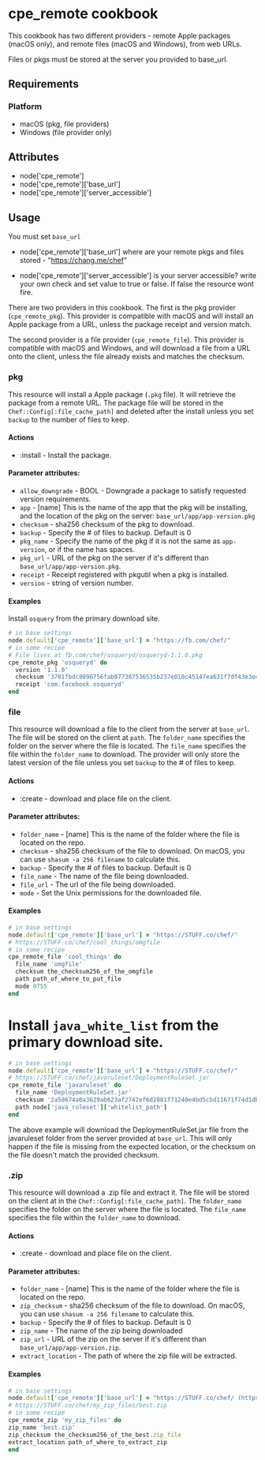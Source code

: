 cpe_remote cookbook
============
This cookbook has two different providers - remote Apple packages (macOS only), and remote files (macOS and Windows), from web URLs.

Files or pkgs must be stored at the server you provided to base_url.

Requirements
------------
### Platform
- macOS (pkg, file providers)
- Windows (file provider only)


Attributes
----------
* node['cpe_remote']
* node['cpe_remote']['base_url']
* node['cpe_remote']['server_accessible']

Usage
-------------------
You must set `base_url`
* node['cpe_remote']['base_url']
where are your remote pkgs and files stored - "https://chang.me/chef"

* node['cpe_remote']['server_accessible']
is your server accessible? write your own check and set value to true or false. If false the resource wont fire.  

There are two providers in this cookbook. The first is the pkg provider (`cpe_remote_pkg`). This provider is compatible with macOS and will install an Apple package from a URL, unless the package receipt and version match.

The second provider is a file provider (`cpe_remote_file`). This provider is compatible with macOS and Windows, and will download a file from a URL onto the client, unless the file already exists and matches the checksum.

### pkg

This resource will install a Apple package (`.pkg` file). It will retrieve the package from a remote URL. The package file will be stored in the `Chef::Config[:file_cache_path]` and deleted after the install unless you set `backup` to the number of files to keep.

#### Actions
- :install - Install the package.

#### Parameter attributes:
- `allow_downgrade` - BOOL - Downgrade a package to satisfy requested version
          requirements.
- `app` - [name] This is the name of the app that the pkg will be installing,
          and the location of the pkg on the server: `base_url/app/app-version.pkg`
- `checksum` - sha256 checksum of the pkg to download.
- `backup` - Specify the # of files to backup. Default is 0
- `pkg_name` - Specify the name of the pkg if it is not the same as `app-version`, or if the name has spaces.
- `pkg_url` - URL of the pkg on the server if it's different than `base_url/app/app-version.pkg`.
- `receipt` - Receipt registered with pkgutil when a pkg is installed.
- `version` - string of version number.

#### Examples
Install `osquery` from the primary download site.

```ruby
# in base settings
node.default['cpe_remote']['base_url'] = "https://fb.com/chef/"
# in some recipe
# File lives at fb.com/chef/osqueryd/osqueryd-1.1.0.pkg
cpe_remote_pkg 'osqueryd' do
  version '1.1.0'
  checksum '3701fbdc8096756fab077387536535b237e010c45147ea631f7df43e3e4904e0'
  receipt 'com.facebook.osqueryd'
end
```

### file

This resource will download a file to the client from the server at `base_url`. The file will be stored on the client at `path`.  The `folder_name` specifies the folder on the server where the file is located.  The `file_name` specifies the file within the `folder_name` to download.  The provider will only store the latest version of the file unless you set `backup` to the # of files to keep.

#### Actions
- :create - download and place file on the client.

#### Parameter attributes:
- `folder_name` - [name] This is the name of the folder where the file is located on the repo.
- `checksum` - sha256 checksum of the file to download. On macOS, you can use `shasum -a 256 filename` to calculate this.
- `backup` - Specify the # of files to backup. Default is 0
- `file_name` - The name of the file being downloaded.
- `file_url` - The url of the file being downloaded.
- `mode` - Set the Unix permissions for the downloaded file.

#### Examples

```ruby
# in base settings
node.default['cpe_remote']['base_url'] = "https://STUFF.co/chef/"
# https://STUFF.co/chef/cool_things/omgfile
# in some recipe
cpe_remote_file 'cool_things' do
  file_name 'omgfile'
  checksum the_checksum256_of_the_omgfile
  path path_of_where_to_put_file
  mode 0755
end
```
# Install `java_white_list` from the primary download site.

```ruby
# in base settings
node.default['cpe_remote']['base_url'] = "https://STUFF.co/chef/"
# https://STUFF.co/chef/javaruleset/DeploymentRuleSet.jar
cpe_remote_file 'javaruleset' do
  file_name 'DeploymentRuleSet.jar'
  checksum '2a58674a0a3629ab623af2742ef6d2881f71240e4bd5cbd11671f74d1db86e52'
  path node['java_ruleset']['whitelist_path']
end
```
The above example will download the DeploymentRuleSet.jar file from the javaruleset folder from the server provided at `base_url`. This will only happen if the file is missing from the expected location, or the checksum on the file doesn't match the provided checksum.

### .zip

This resource will download a .zip file and extract it. The file will be stored on the client at in the `Chef::Config[:file_cache_path]`. The `folder_name` specifies the folder on the server where the file is located. The `file_name` specifies the file within the `folder_name` to download.

#### Actions
- :create - download and place file on the client.

#### Parameter attributes:
- `folder_name` - [name] This is the name of the folder where the file is located on the repo.
- `zip_checksum` - sha256 checksum of the file to download. On macOS, you can use `shasum -a 256 filename` to calculate this.
- `backup` - Specify the # of files to backup. Default is 0
- `zip_name` - The name of the zip being downloaded
- `zip_url` - URL of the zip on the server if it's different than `base_url/app/app-version.zip`.
- `extract_location` - The path of where the zip file will be extracted.

#### Examples

```ruby
# in base settings
node.default['cpe_remote']['base_url'] = "https://STUFF.co/chef/ (https://stuff.co/chef/)"
# https://STUFF.co/chef/my_zip_files/best.zip
# in some recipe
cpe_remote_zip 'my_zip_files' do
zip_name 'best.zip'
zip_checksum the_checksum256_of_the_best.zip_file
extract_location path_of_where_to_extract_zip
end
```
